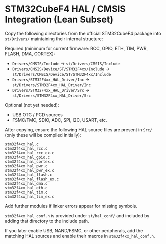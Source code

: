 # STM32CubeF4 HAL / CMSIS Integration (Lean Subset)

Copy the following directories from the official STM32CubeF4 package into `st/Drivers/` maintaining their internal structure:

Required (minimum for current firmware: RCC, GPIO, ETH, TIM, PWR, FLASH, DMA, CORTEX):
- `Drivers/CMSIS/Include` -> `st/Drivers/CMSIS/Include`
- `Drivers/CMSIS/Device/ST/STM32F4xx/Include` -> `st/Drivers/CMSIS/Device/ST/STM32F4xx/Include`
- `Drivers/STM32F4xx_HAL_Driver/Inc` -> `st/Drivers/STM32F4xx_HAL_Driver/Inc`
- `Drivers/STM32F4xx_HAL_Driver/Src` -> `st/Drivers/STM32F4xx_HAL_Driver/Src`

Optional (not yet needed):
- USB OTG / PCD sources
- FSMC/FMC, SDIO, ADC, SPI, I2C, USART, etc.

After copying, ensure the following HAL source files are present in `Src/` (only these will be compiled initially):
```
stm32f4xx_hal.c
stm32f4xx_hal_rcc.c
stm32f4xx_hal_rcc_ex.c
stm32f4xx_hal_gpio.c
stm32f4xx_hal_cortex.c
stm32f4xx_hal_pwr.c
stm32f4xx_hal_pwr_ex.c
stm32f4xx_hal_flash.c
stm32f4xx_hal_flash_ex.c
stm32f4xx_hal_dma.c
stm32f4xx_hal_eth.c
stm32f4xx_hal_tim.c
stm32f4xx_hal_tim_ex.c
```
Add further modules if linker errors appear for missing symbols.

`stm32f4xx_hal_conf.h` is provided under `st/hal_conf/` and included by adding that directory to the include path.

If you later enable USB, NAND/FSMC, or other peripherals, add the matching HAL sources and enable their macros in `stm32f4xx_hal_conf.h`.
